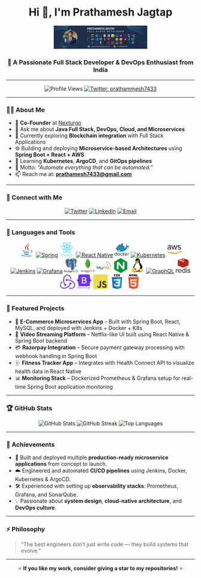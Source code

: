 <h1 align="center">Hi 👋, I'm Prathamesh Jagtap</h1>

<p align="center">
  <img src="https://github.com/Prathamesh-Jagtap/Prathamesh-Jagtap/blob/main/profile.png" alt="Profile Image" width="250" />
</p>

<h3 align="center">🚀 A Passionate Full Stack Developer & DevOps Enthusiast from India</h3>

---

<p align="center">
  <img src="https://komarev.com/ghpvc/?username=prathamesh-jagtap&label=Profile%20views&color=0e75b6&style=flat" alt="Profile Views" />
  <a href="https://twitter.com/prathammesh7433" target="_blank">
    <img src="https://img.shields.io/twitter/follow/prathammesh7433?logo=twitter&style=for-the-badge" alt="Twitter: prathammesh7433" />
  </a>
</p>

---

### 👨‍💻 About Me

- 🔭 **Co-Founder** at [Nexturgo](https://nexturgo.com)
- 💬 Ask me about **Java Full Stack, DevOps, Cloud, and Microservices**
- 🌱 Currently exploring **Blockchain integration** with Full Stack Applications
- ⚙️ Building and deploying **Microservice-based Architectures** using **Spring Boot + React + AWS**
- 🧠 Learning **Kubernetes**, **ArgoCD**, and **GitOps pipelines**
- 🎯 Motto: *“Automate everything that can be automated.”*
- 📫 Reach me at: **prathamesh7433@gmail.com**

---

### 🤝 Connect with Me
<p align="center">
  <a href="https://twitter.com/prathammesh7433" target="_blank"><img align="center" src="https://raw.githubusercontent.com/rahuldkjain/github-profile-readme-generator/master/src/images/icons/Social/twitter.svg" alt="Twitter" height="30" width="40" /></a>
  <a href="https://linkedin.com/in/prathamesh-jagtap" target="_blank"><img align="center" src="https://raw.githubusercontent.com/rahuldkjain/github-profile-readme-generator/master/src/images/icons/Social/linked-in-alt.svg" alt="LinkedIn" height="30" width="40" /></a>
  <a href="mailto:prathamesh7433@gmail.com" target="_blank"><img align="center" src="https://cdn-icons-png.flaticon.com/512/732/732200.png" alt="Email" height="30" width="40" /></a>
</p>

---

### 🧰 Languages and Tools
<p align="center">
  <a href="https://www.java.com" target="_blank"><img src="https://raw.githubusercontent.com/devicons/devicon/master/icons/java/java-original.svg" width="40" height="40" alt="Java" /></a>
  <a href="https://spring.io" target="_blank"><img src="https://www.vectorlogo.zone/logos/springio/springio-icon.svg" width="40" height="40" alt="Spring" /></a>
  <a href="https://reactjs.org/" target="_blank"><img src="https://raw.githubusercontent.com/devicons/devicon/master/icons/react/react-original-wordmark.svg" width="40" height="40" alt="React" /></a>
  <a href="https://reactnative.dev/" target="_blank"><img src="https://reactnative.dev/img/header_logo.svg" width="40" height="40" alt="React Native" /></a>
  <a href="https://www.docker.com/" target="_blank"><img src="https://raw.githubusercontent.com/devicons/devicon/master/icons/docker/docker-original-wordmark.svg" width="40" height="40" alt="Docker" /></a>
  <a href="https://kubernetes.io" target="_blank"><img src="https://www.vectorlogo.zone/logos/kubernetes/kubernetes-icon.svg" width="40" height="40" alt="Kubernetes" /></a>
  <a href="https://aws.amazon.com" target="_blank"><img src="https://raw.githubusercontent.com/devicons/devicon/master/icons/amazonwebservices/amazonwebservices-original-wordmark.svg" width="40" height="40" alt="AWS" /></a>
  <a href="https://www.jenkins.io" target="_blank"><img src="https://www.vectorlogo.zone/logos/jenkins/jenkins-icon.svg" width="40" height="40" alt="Jenkins" /></a>
  <a href="https://grafana.com" target="_blank"><img src="https://www.vectorlogo.zone/logos/grafana/grafana-icon.svg" width="40" height="40" alt="Grafana" /></a>
  <a href="https://www.postgresql.org" target="_blank"><img src="https://raw.githubusercontent.com/devicons/devicon/master/icons/postgresql/postgresql-original-wordmark.svg" width="40" height="40" alt="PostgreSQL" /></a>
  <a href="https://www.mongodb.com/" target="_blank"><img src="https://raw.githubusercontent.com/devicons/devicon/master/icons/mongodb/mongodb-original-wordmark.svg" width="40" height="40" alt="MongoDB" /></a>
  <a href="https://www.mysql.com/" target="_blank"><img src="https://raw.githubusercontent.com/devicons/devicon/master/icons/mysql/mysql-original-wordmark.svg" width="40" height="40" alt="MySQL" /></a>
  <a href="https://www.nginx.com" target="_blank"><img src="https://raw.githubusercontent.com/devicons/devicon/master/icons/nginx/nginx-original.svg" width="40" height="40" alt="Nginx" /></a>
  <a href="https://www.linux.org/" target="_blank"><img src="https://raw.githubusercontent.com/devicons/devicon/master/icons/linux/linux-original.svg" width="40" height="40" alt="Linux" /></a>
  <a href="https://graphql.org" target="_blank"><img src="https://www.vectorlogo.zone/logos/graphql/graphql-icon.svg" width="40" height="40" alt="GraphQL" /></a>
  <a href="https://redis.io" target="_blank"><img src="https://raw.githubusercontent.com/devicons/devicon/master/icons/redis/redis-original-wordmark.svg" width="40" height="40" alt="Redis" /></a>
  <a href="https://redux.js.org" target="_blank"><img src="https://raw.githubusercontent.com/devicons/devicon/master/icons/redux/redux-original.svg" width="40" height="40" alt="Redux" /></a>
  <a href="https://getbootstrap.com" target="_blank"><img src="https://raw.githubusercontent.com/devicons/devicon/master/icons/bootstrap/bootstrap-plain-wordmark.svg" width="40" height="40" alt="Bootstrap" /></a>
  <a href="https://developer.mozilla.org/en-US/docs/Web/JavaScript" target="_blank"><img src="https://raw.githubusercontent.com/devicons/devicon/master/icons/javascript/javascript-original.svg" width="40" height="40" alt="JavaScript" /></a>
  <a href="https://www.w3schools.com/css/" target="_blank"><img src="https://raw.githubusercontent.com/devicons/devicon/master/icons/css3/css3-original-wordmark.svg" width="40" height="40" alt="CSS3" /></a>
  <a href="https://www.w3.org/html/" target="_blank"><img src="https://raw.githubusercontent.com/devicons/devicon/master/icons/html5/html5-original-wordmark.svg" width="40" height="40" alt="HTML5" /></a>
</p>

---

### 🚀 Featured Projects

- 🛒 **E-Commerce Microservices App** – Built with Spring Boot, React, MySQL, and deployed with Jenkins + Docker + K8s
- 🎥 **Video Streaming Platform** – Netflix-like UI built using React Native & Spring Boot backend
- 💳 **Razorpay Integration** – Secure payment gateway processing with webhook handling in Spring Boot
- 🩺 **Fitness Tracker App** – Integrates with Health Connect API to visualize health data in React Native
- 📊 **Monitoring Stack** – Dockerized Prometheus & Grafana setup for real-time Spring Boot application monitoring

---

### 🏆 GitHub Stats
<div align="center">
  <img src="https://github-readme-stats.vercel.app/api?username=prathamesh-jagtap&show_icons=true&theme=radical" alt="GitHub Stats" />
  <img src="https://github-readme-streak-stats.herokuapp.com/?user=prathamesh-jagtap&theme=radical" alt="GitHub Streak" />
  <img src="https://github-readme-stats.vercel.app/api/top-langs?username=prathamesh-jagtap&show_icons=true&locale=en&layout=compact&theme=radical" alt="Top Languages" />
</div>

---

### 🏅 Achievements
- 🧩 Built and deployed multiple **production-ready microservice applications** from concept to launch.
- ☁️ Engineered and automated **CI/CD pipelines** using Jenkins, Docker, Kubernetes & ArgoCD.
- 🛠️ Experienced with setting up **observability stacks**: Prometheus, Grafana, and SonarQube.
- 💡 Passionate about **system design**, **cloud-native architecture**, and **DevOps culture**.

---

### ⚡ Philosophy
> “The best engineers don’t just write code — they build systems that evolve.”

---

<p align="center">
  ⭐ <strong>If you like my work, consider giving a star to my repositories!</strong> ⭐
</p>
